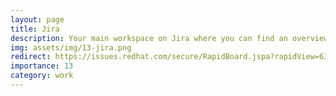```yaml
---
layout: page
title: Jira
description: Your main workspace on Jira where you can find an overview of your assigned issues.
img: assets/img/13-jira.png
redirect: https://issues.redhat.com/secure/RapidBoard.jspa?rapidView=6387&quickFilter=101591
importance: 13
category: work
---
```

